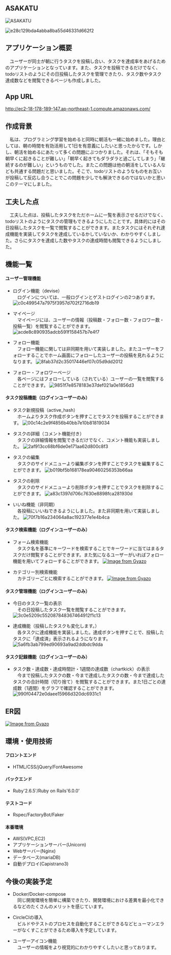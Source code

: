 ## ASAKATU

![ASAKATU](https://user-images.githubusercontent.com/70756110/102959281-6293f380-4522-11eb-8aa6-ecce9e124324.gif)

![e28c129bda4abba8ba55d46331d662f2](https://user-images.githubusercontent.com/70756110/102965267-d937ed80-4530-11eb-906e-f726704f21f6.gif)

## アプリケーション概要

　ユーザーが同士が朝に行うタスクを投稿し合い、タスクを達成率をあげるためのアプリケーションとなっています。また、タスクを投稿できるだけでなく、todoリストのようにその日投稿したタスクを管理できたり、タスク数やタスク達成数などを閲覧できるページも作成しました。

## App URL
http://ec2-18-178-189-147.ap-northeast-1.compute.amazonaws.com/

## 作成背景
　私は、プログラミング学習を始めると同時に朝活も一緒に始めました。理由としては、朝の時間を有効活用して1日を有意義にしたいと思ったからです。しかし、朝活を始めるにあたって多くの問題にぶつかりました。それは、「そもそも朝早くに起きることが難しい」「朝早く起きてもダラダラと過ごしてしまう」「継続するのが難しい」というものでした。またこの問題は他の朝活をしている人なども共通する問題だと思いました。そこで、todoリストのようなものをお互いが投稿して反応し合うことでこの問題を少しでも解決できるのではないかと思いこのテーマにしました。

## 工夫した点
　工夫した点は、投稿したタスクをただホームに一覧を表示させるだけでなく、todoリストのようにタスクの管理もできるようにしたことです。具体的にはその日投稿したタスクを一覧で閲覧することができます。またタスクにはそれぞれ達成機能を実装してタスクを達成しているかしていないか、わかりやすくしました。さらにタスクを達成した数やタスクの達成時間も閲覧できるようにしました。

## 機能一覧

#### ユーザー管理機能
* ログイン機能（devise）  
　ログインについては、一般ログインとゲストログインの2つあります。
![c0c499547a7975f3957d702f2716db19](https://user-images.githubusercontent.com/70756110/103066378-1917d700-45fc-11eb-89d1-4f82a5fdcfba.gif)

* マイページ  
　マイページには、ユーザーの情報（投稿数・フォロー数・フォロワー数・投稿一覧）を閲覧することができます。
![acde8c890935adcb591f158457b7e4f7](https://user-images.githubusercontent.com/70756110/102969445-11432e80-4539-11eb-8985-717a46d1a9f2.gif)

* フォロー機能  
　フォロー機能に関しては非同期を用いて実装しました。またユーザーをフォローすることでホーム画面にフォローしたユーザーの投稿を見れるようになります。
![8fab37d2c35017446ef07c05d9dd2012](https://user-images.githubusercontent.com/70756110/102967518-785ee400-4535-11eb-9500-f94c11fa3d51.gif)

* フォロー・フォロワーページ  
　各ページにはフォローしている（されている）ユーザーの一覧を閲覧することができます。
![9851f7e8578183e37def021a0e1856d3](https://user-images.githubusercontent.com/70756110/102969695-7dbe2d80-4539-11eb-96c7-4fadb3dcc9de.gif)

#### タスク投稿機能（ログインユーザーのみ）
* タスク新規投稿（active_hash）  
　ホームよりタスク作成ボタンを押すことでタスクを投稿することができます。
![00c14c2e9f4856b40bb7e10b81819034](https://user-images.githubusercontent.com/70756110/102967937-5154e200-4536-11eb-9fd9-82713fd5f387.gif)

* タスクの詳細（コメント機能付き）  
　タスクの詳細情報を閲覧できるだけでなく、コメント機能も実装しました。
![2af913cc68bf6de0e171aa62d800c8f3](https://user-images.githubusercontent.com/70756110/102968150-b27cb580-4536-11eb-88dc-42dfb1d26656.gif)

* タスクの編集  
　タスクのサイドメニューより編集ボタンを押すことでタスクを編集することができます。
![b019bf5b168178ea90460256353b66aa](https://user-images.githubusercontent.com/70756110/102968525-5cf4d880-4537-11eb-9a84-255f136e5fa5.gif)

* タスクの削除  
　タスクのサイドメニューより削除ボタンを押すことでタスクを削除することができます。
![a83c1397d706c7630e8898fca281930d](https://user-images.githubusercontent.com/70756110/102968996-3b482100-4538-11eb-8d1a-4659c80b8594.gif)

* いいね機能（非同期）  
　各投稿にいいねできるようにしました。また非同期を用いて実装しました。
![70f7b16a234064a8ac192377e1e4b4ca](https://user-images.githubusercontent.com/70756110/102970999-e5757800-453b-11eb-8b1b-4ee90976a191.gif)

#### タスク検索機能（ログインユーザーのみ）
* フォーム検索機能  
　タスク名を基準にキーワードを検索することでキーワードに当てはまるタスクだけ閲覧することができます。また気になるユーザーがいればフォロー機能を用いてフォローすることができます。 
[![Image from Gyazo](https://i.gyazo.com/d70860472e5d215d1cd396a2e029cf20.gif)](https://gyazo.com/d70860472e5d215d1cd396a2e029cf20)

* カテゴリー別検索機能  
　カテゴリーごとに検索することができます。
[![Image from Gyazo](https://i.gyazo.com/0c09a11b0143fd2eee9252a35a2ce03b.gif)](https://gyazo.com/0c09a11b0143fd2eee9252a35a2ce03b)

#### タスク管理機能（ログインユーザーのみ）
* 今日のタスク一覧の表示  
　その日投稿したタスク一覧を閲覧することができます。
![3c0e5209c552087848367464912f1c13](https://user-images.githubusercontent.com/70756110/102971626-0be7e300-453d-11eb-89d1-cd6a760d3af4.gif)

* 達成機能（投稿したタスクも変化します。）  
　各タスクに達成機能を実装しました。達成ボタンを押すことで、投稿したタスクに「達成済」表示されるようになります。
![5a6fb3ab799ed90693a9ad2ddbdc9dda](https://user-images.githubusercontent.com/70756110/102971768-50737e80-453d-11eb-92d6-eb7db5e277d1.gif)

#### タスク記録機能（ログインユーザーのみ）
* タスク数・達成数・達成時間計・1週間の達成数（chartkick）の表示  
　今まで投稿したタスクの数・今まで達成したタスクの数・今まで達成したタスクの合計時間（切り捨て）を閲覧することができます。また1日ごとの達成数（1週間）をグラフで確認することができます。
![990f04472e0daee15966d320dc6931c1](https://user-images.githubusercontent.com/70756110/102972156-f6bf8400-453d-11eb-8b6f-657f1b03ee10.gif)

## ER図
[![Image from Gyazo](https://i.gyazo.com/e45f0c33c9a817305ef222b7365ff718.png)](https://gyazo.com/e45f0c33c9a817305ef222b7365ff718)

## 環境・使用技術
#### フロントエンド
* HTML/CSS/jQuery/FontAwesome

#### バックエンド
* Ruby'2.6.5'/Ruby on Rails'6.0.0'

#### テストコード
* Rspec/FactoryBot/Faker

#### 本番環境
* AWS(VPC,EC2)
* アプリケーションサーバー(Unicorn)
* Webサーバー(Nginx)
* データベース(mariaDB)
* 自動デプロイ(Capistrano3)

## 今後の実装予定
* Docker/Docker-compose  
　同じ開発環境を簡単に構築できたり、開発環境における差異を最小化できるなどのたくさんのメリットを感じています。

* CircleCIの導入  
　ビルドやテストのプロセスを自動化することができるなどヒューマンエラーがなくすことができるため導入を予定しています。

* ユーザーアイコン機能  
　ユーザーの情報をより視覚的にわかりやすくしたいと思っております。
